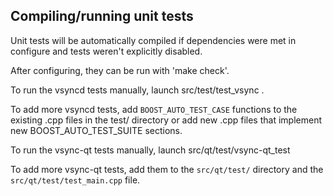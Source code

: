 Compiling/running unit tests
------------------------------------

Unit tests will be automatically compiled if dependencies were met in configure
and tests weren't explicitly disabled.

After configuring, they can be run with 'make check'.

To run the vsyncd tests manually, launch src/test/test_vsync .

To add more vsyncd tests, add `BOOST_AUTO_TEST_CASE` functions to the existing
.cpp files in the test/ directory or add new .cpp files that
implement new BOOST_AUTO_TEST_SUITE sections.

To run the vsync-qt tests manually, launch src/qt/test/vsync-qt_test

To add more vsync-qt tests, add them to the `src/qt/test/` directory and
the `src/qt/test/test_main.cpp` file.
